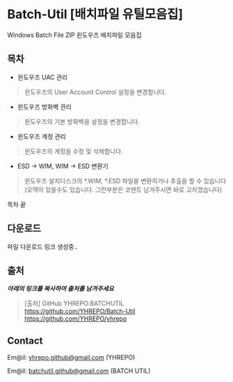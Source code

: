 # Batch-Util [배치파일 유틸모음집]
Windows Batch File ZIP
윈도우즈 배치파일 모음집
## 목차

* 윈도우즈 UAC 관리

>    윈도우즈의 User Account Control 설정을 변경합니다.
  
+ 윈도우즈 방화벽 관리

>    윈도우즈의 기본 방화벽을 설정을 변경합니다.
    
- 윈도우즈 계정 관리

>    윈도우즈의 계정을 수정 및 삭제합니다.
  
* ESD → WIM, WIM → ESD 변환기

>    윈도우즈 설치디스크의 *.WIM, *.ESD 파일을 변환하거나 추출을 할 수 있습니다 (오역이 있을수도 있습니다. 그런부분은 코맨트 남겨주시면 바로 고치겠습니다)

목차 끝

## 다운로드 

파일 다운로드 링크 생성중..
  

## 출처
___아래의 링크를 복사하여 출처를 남겨주세요___
>	[출처]
>	GitHub YHREPO:BATCHUTIL
>	<https://github.com/YHREPO/Batch-Util>
>	<https://github.com/YHREPO/yhrepo>
	
## Contact

Em@il: <yhrepo.github@gmail.com> (YHREPO)

Em@il: <batchutil.github@gmail.com> (BATCH UTIL)






